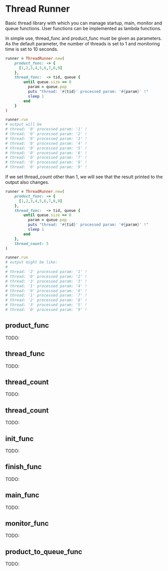 # Thread Runner

Basic thread library with which you can manage startup, main, monitor and queue functions. User functions can be implemented as lambda functions.


In simple use, thread_func and product_func must be given as parameters. As the default parameter, the number of threads is set to 1 and monitoring time is set to 10 seconds.


~~~ruby
runner = ThreadRunner.new(
    product_func: -> {
      [1,2,3,4,5,6,7,8,9]
    },
    thread_func:  -> tid, queue { 
        until queue.size == 0
          param = queue.pop
          puts "thread: '#{tid}' processed param: '#{param}' !"
          sleep 1
        end 
    }
)

runner.run
# output will be
# thread: '0' processed param: '1' !
# thread: '0' processed param: '2' !
# thread: '0' processed param: '3' !
# thread: '0' processed param: '4' !
# thread: '0' processed param: '5' !
# thread: '0' processed param: '6' !
# thread: '0' processed param: '7' !
# thread: '0' processed param: '8' !
# thread: '0' processed param: '9' !
~~~

If we set thread_count other than 1, we will see that the result printed to the output also changes.


~~~ruby
runner = ThreadRunner.new(
    product_func: -> {
      [1,2,3,4,5,6,7,8,9]
    },
    thread_func:  -> tid, queue { 
        until queue.size == 0
          param = queue.pop
          puts "thread: '#{tid}' processed param: '#{param}' !"
          sleep 1
        end 
    }, 
    thread_count: 5
)

runner.run
# output might be like:
# 
# thread: '2' processed param: '1' !
# thread: '0' processed param: '2' !
# thread: '3' processed param: '3' !
# thread: '1' processed param: '4' !
# thread: '0' processed param: '6' !
# thread: '1' processed param: '7' !
# thread: '2' processed param: '8' !
# thread: '3' processed param: '5' !
# thread: '0' processed param: '9' !
~~~


## product_func
TODO:

## thread_func
TODO:

## thread_count
TODO:

## thread_count
TODO:

## init_func
TODO:

## finish_func
TODO:

## main_func
TODO:

## monitor_func
TODO:

## product_to_queue_func
TODO:

